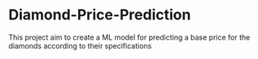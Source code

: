 # Diamond-Price-Prediction
This project aim to create a ML model for predicting a base price for the diamonds according to their specifications
